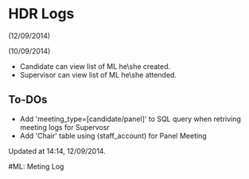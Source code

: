 HDR Logs
========

(12/09/2014)


(10/09/2014)
- Candidate can view list of ML he\she created.
- Supervisor can view list of ML he\she attended.


To-DOs
-------
- Add 'meeting_type=[candidate/panel]' to SQL query when retriving meeting logs for Supervosr
- Add 'Chair' table using (staff_account) for Panel Meeting


Updated at 14:14, 12/09/2014.

#ML: Meting Log
